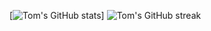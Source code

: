 [![Tom's GitHub stats](https://github-readme-stats.vercel.app/api?username=3ph&theme=dark&icon_color=57A6FF&title_color=2DA042&count_private=true&show_icons=true&include_all_commits=true)]
![Tom's GitHub streak](https://github-readme-streak-stats.herokuapp.com/?user=3ph&show_icons=true&include_all_commits=true&theme=dracula&count_private=true&fire=57A6FF&ring=2DA042&sideLabels=2DA042&sideNums=52a7ff&background=151515)

